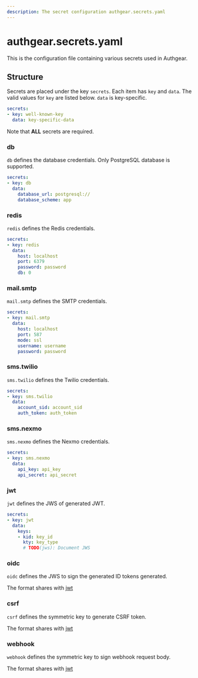 ```yaml
---
description: The secret configuration authgear.secrets.yaml
---
```


# authgear.secrets.yaml

This is the configuration file containing various secrets used in Authgear.

## Structure

Secrets are placed under the key `secrets`. Each item has `key` and `data`. The valid values for `key` are listed below. `data` is key-specific.

```yaml
secrets:
- key: well-known-key
  data: key-specific-data
```

Note that **ALL** secrets are required.

### db

`db` defines the database credentials. Only PostgreSQL database is supported.

```yaml
secrets:
- key: db
  data:
    database_url: postgresql://
    database_scheme: app
```

### redis

`redis` defines the Redis credentials.

```yaml
secrets:
- key: redis
  data:
    host: localhost
    port: 6379
    password: password
    db: 0
```

### mail.smtp

`mail.smtp` defines the SMTP credentials.

```yaml
secrets:
- key: mail.smtp
  data:
    host: localhost
    port: 587
    mode: ssl
    username: username
    password: password
```

### sms.twilio

`sms.twilio` defines the Twilio credentials.

```yaml
secrets:
- key: sms.twilio
  data:
    account_sid: account_sid
    auth_token: auth_token
```

### sms.nexmo

`sms.nexmo` defines the Nexmo credentials.

```yaml
secrets:
- key: sms.nexmo
  data:
    api_key: api_key
    api_secret: api_secret
```

### jwt

`jwt` defines the JWS of generated JWT.

```yaml
secrets:
- key: jwt
  data:
    keys:
    - kid: key_id
      kty: key_type
      # TODO(jws): Document JWS
```

### oidc

`oidc` defines the JWS to sign the generated ID tokens generated.

The format shares with [jwt](#jwt)

### csrf

`csrf` defines the symmetric key to generate CSRF token.

The format shares with [jwt](#jwt)

### webhook

`webhook` defines the symmetric key to sign webhook request body.

The format shares with [jwt](#jwt)
